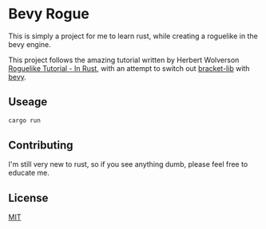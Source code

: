 # Bevy Rogue
This is simply a project for me to learn rust, while creating a roguelike in the bevy engine.

This project follows the amazing tutorial written by Herbert Wolverson [Roguelike Tutorial - In Rust](https://bfnightly.bracketproductions.com/chapter_0.html), with an attempt to switch out [bracket-lib](https://github.com/amethyst/bracket-lib) with [bevy](https://bevyengine.org/).

## Useage

``` bash
cargo run
```

## Contributing
I'm still very new to rust, so if you see anything dumb, please feel free to educate me.

## License
[MIT](https://choosealicense.com/licenses/mit/)
